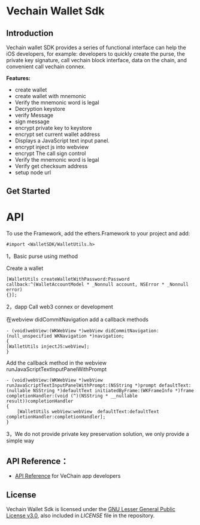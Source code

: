 


# Vechain Wallet Sdk 


## Introduction

Vechain wallet SDK provides a series of functional interface can help the iOS developers, for example: developers to quickly create the purse, the private key signature, call vechain block interface, data on the chain, and convenient call vechain connex.

**Features:**

- create wallet
- create wallet with mnemonic
- Verify the mnemonic word is legal
- Decryption keystore
- verify Message
- sign message
- encrypt private key to keystore
- encrypt set current wallet address
- Displays a JavaScript text input panel.
- encrypt inject js into webview
- encrypt The call sign control
- Verify the mnemonic word is legal
- Verify get checksum address
- setup node url

## Get Started 

API
===

To use the Framework, add the ethers.Framework to your project and add:

```obj-c
#import <WalletSDK/WalletUtils.h>
```

1，Basic purse using method    

Create a wallet

```obj0c
[WalletUtils createWalletWithPassword:Password
callback:^(WalletAccountModel * _Nonnull account, NSError * _Nonnull error)
{}];
```
2，dapp Call web3 connex or development

在webview didCommitNavigation add a callback methods
```
- (void)webView:(WKWebView *)webView didCommitNavigation:(null_unspecified WKNavigation *)navigation;
{
[WalletUtils injectJS:webView];
}
```

Add the callback method in the webview runJavaScriptTextInputPanelWithPrompt
```
- (void)webView:(WKWebView *)webView runJavaScriptTextInputPanelWithPrompt:(NSString *)prompt defaultText:(nullable NSString *)defaultText initiatedByFrame:(WKFrameInfo *)frame completionHandler:(void (^)(NSString * __nullable result))completionHandler
{
    [WalletUtils webView:webView  defaultText:defaultText completionHandler:completionHandler];
}
```
3，We do not provide private key preservation solution, we only provide a simple way





## API Reference：

+ [API Reference](https://vit.digonchain.com/vechain-mobile-apps/ios-wallet-sdk/blob/master/API%20Reference%20.md) for VeChain app developers

## License

Vechain Wallet Sdk is licensed under the
[GNU Lesser General Public License v3.0](https://www.gnu.org/licenses/lgpl-3.0.html), also included
in *LICENSE* file in the repository.

